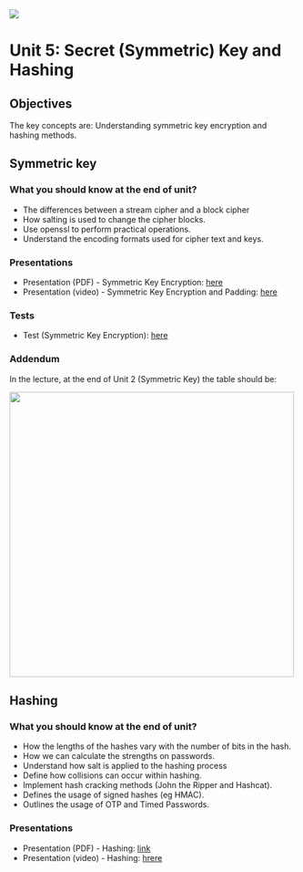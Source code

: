 <img src="https://github.com/billbuchanan/csn09112/blob/master/zadditional/top_csn09112.png"/>

# Unit 5: Secret (Symmetric) Key and Hashing

## Objectives


The key concepts are: Understanding symmetric key encryption and hashing methods.

## Symmetric key

### What you should know at the end of unit?

* The differences between a stream cipher and a block cipher
* How salting is used to change the cipher blocks.
* Use openssl to perform practical operations.
* Understand the encoding formats used for cipher text and keys.

### Presentations

* Presentation (PDF) - Symmetric Key Encryption: <a href="https://github.com/billbuchanan/csn09112/blob/master/week05_secretkey/lecture/chapter02_secret.pdf" target="_blank">here</a>
 * Presentation (video) - Symmetric Key Encryption and Padding: <a href="https://www.youtube.com/watch?v=nLRV34K3xIo&feature=youtu.be" target="_blank">here</a>

### Tests

* Test (Symmetric Key Encryption): <a href="https://asecuritysite.com/tests/tests?sortBy=cryptobook02" target="_blank">here</a> 

### Addendum

In the lecture, at the end of Unit 2 (Symmetric Key) the table should be:

<img src="https://github.com/billbuchanan/csn09112/blob/master/week05_secretkey/lecture/unit02_update.png" width="500px"/>

## Hashing
### What you should know at the end of unit?

* How the lengths of the hashes vary with the number of bits in the hash.
* How we can calculate the strengths on passwords.
* Understand how salt is applied to the hashing process
* Define how collisions can occur within hashing.
* Implement hash cracking methods (John the Ripper and Hashcat).
* Defines the usage of signed hashes (eg HMAC).
* Outlines the usage of OTP and Timed Passwords.

### Presentations

* Presentation (PDF) - Hashing: <a href="https://github.com/billbuchanan/csn09112/blob/master/week05_secretkey/lecture/chapter03_hashing.pdf" target="_blank">link</a>
* Presentation (video) - Hashing: <a href="https://www.youtube.com/watch?v=3D11YGD4vFQ" target="_blank">hrere</a>

    




